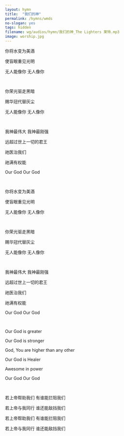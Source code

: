 ```yaml
---
layout: hymn
title:  "我们的神"
permalink: /hymns/wmds
no-slogan: yes
tags: hidden
filename: wg/audios/hymn/我们的神_The Lighters 莱特.mp3
image: worship.jpg
---
```


你将水变为美酒

使盲眼重见光明

无人能像你 无人像你

<br>

你荣光驱走黑暗

赐华冠代替灰尘

无人能像你 无人像你

<br>

我神最伟大 我神最刚强

远超过世上一切的君王

祂医治我们

祂满有权能

Our God Our God

<br>

你将水变为美酒

使盲眼重见光明

无人能像你 无人像你

<br>

你荣光驱走黑暗

赐华冠代替灰尘

无人能像你 无人像你

<br>

我神最伟大 我神最刚强

远超过世上一切的君王

祂医治我们

祂满有权能

Our God Our God

<br>

Our God is greater

Our God is stronger

God, You are higher than any other

Our God is Healer 

Awesome in power

Our God Our God

<br>

若上帝帮助我们 有谁能拦阻我们

若上帝与我同行 谁还能敌挡我们

若上帝帮助我们 有谁能拦阻我们

若上帝与我同行 谁还能敌挡我们
